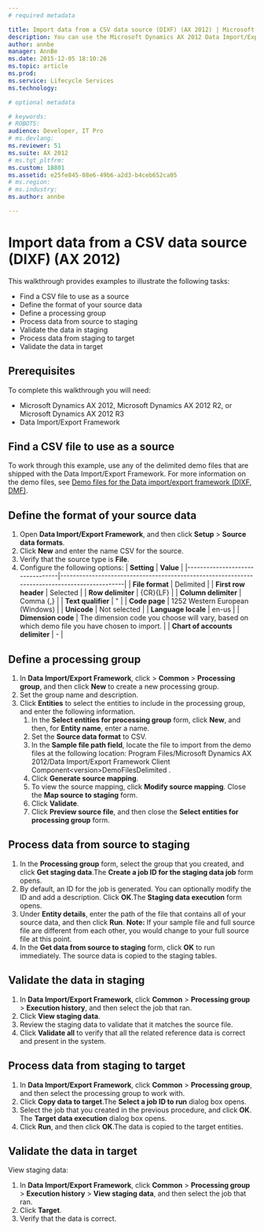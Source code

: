 ```yaml
---
# required metadata

title: Import data from a CSV data source (DIXF) (AX 2012) | Microsoft Docs
description: You can use the Microsoft Dynamics AX 2012 Data Import/Export Framework to import data from a CSV file into Microsoft Dynamics AX.
author: annbe
manager: AnnBe
ms.date: 2015-12-05 18:10:26
ms.topic: article
ms.prod: 
ms.service: Lifecycle Services
ms.technology: 

# optional metadata

# keywords: 
# ROBOTS: 
audience: Developer, IT Pro
# ms.devlang: 
ms.reviewer: 51
ms.suite: AX 2012
# ms.tgt_pltfrm: 
ms.custom: 18801
ms.assetid: e25fe845-08e6-49b6-a2d3-b4ceb652ca05
# ms.region: 
# ms.industry: 
ms.author: annbe

---
```


# Import data from a CSV data source (DIXF) (AX 2012)

This walkthrough provides examples to illustrate the following tasks:

-   Find a CSV file to use as a source
-   Define the format of your source data
-   Define a processing group
-   Process data from source to staging
-   Validate the data in staging
-   Process data from staging to target
-   Validate the data in target

## Prerequisites
To complete this walkthrough you will need:

-   Microsoft Dynamics AX 2012, Microsoft Dynamics AX 2012 R2, or Microsoft Dynamics AX 2012 R3
-   Data Import/Export Framework

## Find a CSV file to use as a source
To work through this example, use any of the delimited demo files that are shipped with the Data Import/Export Framework. For more information on the demo files, see [Demo files for the Data import/export framework (DIXF, DMF)](http://ax.help.dynamics.com/en/wiki/demo-files-for-the-data-importexport-framework-dixf-dmf/).

## Define the format of your source data
1.  Open **Data Import/Export Framework**, and then click **Setup** &gt; **Source data formats**.
2.  Click **New** and enter the name CSV for the source.
3.  Verify that the source type is **File**.
4.  Configure the following options:
    | **Setting**                     | **Value**                                                                                    |
    |---------------------------------|----------------------------------------------------------------------------------------------|
    | **File format**                 | Delimited                                                                                    |
    | **First row header**            | Selected                                                                                     |
    | **Row delimiter**               | {CR}{LF}                                                                                     |
    | **Column delimiter**            | Comma {,}                                                                                    |
    | **Text qualifier**              | "                                                                                            |
    | **Code page**                   | 1252 Western European (Windows)                                                              |
    | **Unicode**                     | Not selected                                                                                 |
    | **Language locale**             | en-us                                                                                        |
    | **Dimension code**              | The dimension code you choose will vary, based on which demo file you have chosen to import. |
    | **Chart of accounts delimiter** | -                                                                                            |

## Define a processing group
1.  In **Data Import/Export Framework**, click &gt; **Common** &gt; **Processing group**, and then click **New** to create a new processing group.
2.  Set the group name and description.
3.  Click **Entities** to select the entities to include in the processing group, and enter the following information.
    1.  In the **Select entities for processing group** form, click **New**, and then, for **Entity name**, enter a name.
    2.  Set the **Source data format** to CSV.
    3.  In the **Sample file path field**, locate the file to import from the demo files at the following location: Program Files/Microsoft Dynamics AX 2012/Data Import/Export Framework Client Component&lt;version&gt;DemoFilesDelimited .
    4.  Click **Generate source mapping**.
    5.  To view the source mapping, click **Modify source mapping**. Close the **Map source to staging** form.
    6.  Click **Validate**.
    7.  Click **Preview source file**, and then close the **Select entities for processing group** form.

## Process data from source to staging
1.  In the **Processing group** form, select the group that you created, and click **Get staging data**.The **Create a job ID for the staging data job** form opens.
2.  By default, an ID for the job is generated. You can optionally modify the ID and add a description. Click **OK**.The **Staging data execution** form opens.
3.  Under **Entity details**, enter the path of the file that contains all of your source data, and then click **Run**. **Note:** If your sample file and full source file are different from each other, you would change to your full source file at this point.
4.  In the **Get data from source to staging** form, click **OK** to run immediately. The source data is copied to the staging tables.

## Validate the data in staging
1.  In **Data Import/Export Framework**, click **Common** &gt; **Processing group** &gt; **Execution history**, and then select the job that ran.
2.  Click **View staging data**.
3.  Review the staging data to validate that it matches the source file.
4.  Click **Validate all** to verify that all the related reference data is correct and present in the system.

## Process data from staging to target
1.  In **Data Import/Export Framework**, click **Common** &gt; **Processing group**, and then select the processing group to work with.
2.  Click **Copy data to target**.The **Select a job ID to run** dialog box opens.
3.  Select the job that you created in the previous procedure, and click **OK**. The **Target data execution** dialog box opens.
4.  Click **Run**, and then click **OK**.The data is copied to the target entities.

## Validate the data in target
View staging data:

1.  In **Data Import/Export Framework**, click **Common** &gt; **Processing group** &gt; **Execution history** &gt; **View staging data**, and then select the job that ran.
2.  Click **Target**.
3.  Verify that the data is correct.


